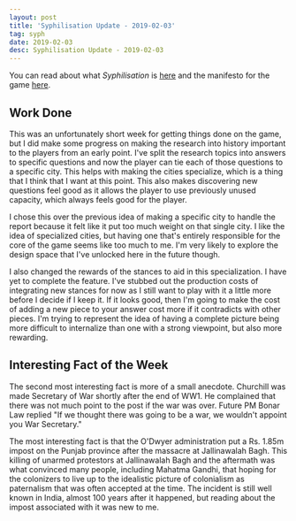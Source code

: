```yaml
---
layout: post
title: 'Syphilisation Update - 2019-02-03'
tag: syph
date: 2019-02-03
desc: Syphilisation Update - 2019-02-03
---
```



You can read about what *Syphilisation* is [here](/blog/syph/announce) and the manifesto for the game [here](/blog/syph/manifesto).
## Work Done

This was an unfortunately short week for getting things done on the game, but I did make some progress on making the research into history important to the players from an early point. I've split the research topics into answers to specific questions and now the player can tie each of those questions to a specific city. This helps with making the cities specialize, which is a thing that I think that I want at this point. This also makes discovering new questions feel good as it allows the player to use previously unused capacity, which always feels good for the player.


I chose this over the previous idea of making a specific city to handle the report because it felt like it put too much weight on that single city. I like the idea of specialized cities, but having one that's entirely responsible for the core of the game seems like too much to me. I'm very likely to explore the design space that I've unlocked here in the future though.


I also changed the rewards of the stances to aid in this specialization. I have yet to complete the feature. I've stubbed out the production costs of integrating new stances for now as I still want to play with it a little more before I decide if I keep it. If it looks good, then I'm going to make the cost of adding a new piece to your answer cost more if it contradicts with other pieces. I'm trying to represent the idea of having a complete picture being more difficult to internalize than one with a strong viewpoint, but also more rewarding.

## Interesting Fact of the Week

The second most interesting fact is more of a small anecdote. Churchill was made Secretary of War shortly after the end of WW1. He complained that there was not much point to the post if the war was over. Future PM Bonar Law replied "If we thought there was going to be a war, we wouldn't appoint you War Secretary."


The most interesting fact is that the O'Dwyer administration put a Rs. 1.85m impost on the Punjab province after the massacre at Jallinawalah Bagh. This killing of unarmed protestors at Jallinawalah Bagh and the aftermath was what convinced many people, including Mahatma Gandhi, that hoping for the colonizers to live up to the idealistic picture of colonialism as paternalism that was often accepted at the time. The incident is still well known in India, almost 100 years after it happened, but reading about the impost associated with it was new to me.

